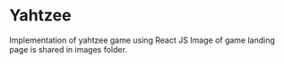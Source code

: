 # Yahtzee
Implementation of yahtzee game using React JS Image of game landing page is shared in images folder.
